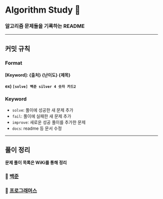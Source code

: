 # Algorithm Study 📝
### 알고리즘 문제들을 기록하는 README
***
## 커밋 규칙
### Format

#### [Keyword]: {출처} {난이도} {제목}
**ex) `[solve] 백준 silver 4 숫자 카드2`**

### Keyword
- `solve`: 풀이에 성공한 새 문제 추가
- `fail`: 풀이에 실패한 새 문제 추가
- `improve`: 새로운 성공 풀이를 추가한 문제
- `docs`: readme 등 문서 수정

***
<!-- ### [BackJoon](https://www.acmicpc.net)
##### [일곱 난쟁이 (2309)](https://github.com/almond0115/Algorithm-CodingTest/blob/main/BackJoon/2309/README.md)

*** 
### [Programmers]()
##### [예시 링크]() -->

## 풀이 정리

**문제 풀이 목록은 WiKi를 통해 정리** 

<!-- ### 📁 [HackerRank](https://github.com/eeeesong/Algorithm/wiki/📁-HackerRank) -->

<!-- ### 📁 [LeetCode](https://github.com/eeeesong/Algorithm/wiki/📁-LeetCode) -->

### 📁 [백준](https://github.com/almond0115/algorithm/wiki/📁-백준)

### 📁 [프로그래머스](https://github.com/almond0115/algorithm/wiki/📁-프로그래머스)